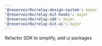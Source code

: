 ```yaml
---
'@reservoir0x/relay-design-system': major
'@reservoir0x/relay-kit-hooks': major
'@reservoir0x/relay-sdk': major
'@reservoir0x/relay-kit-ui': major
---
```


Refactor SDK to simplify, add ui packages

